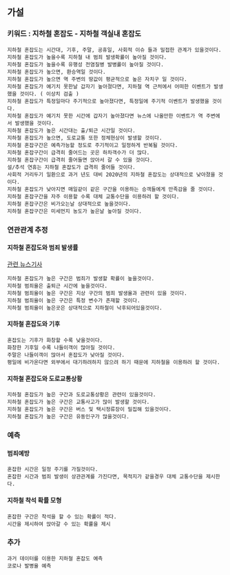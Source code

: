 ## 가설

### 키워드 : 지하철 혼잡도 - 지하철 객실내 혼잡도

```
지하철 혼잡도는 시간대, 기후, 주말, 공휴일, 사회적 이슈 들과 밀접한 관계가 있을것이다.
지하철 혼잡도가 높을수록 지하철 내 범죄 발생확률이 높아질 것이다.
지하철 혼잡도가 높을수록 유행성 전염질병 발병률이 높아질 것이다.
지하철 혼잡도가 높으면, 환승역일 것이다.
지하철 혼잡도가 높으면 역 주변의 땅값이 평균적으로 높은 자치구 일 것이다.
지하철 혼잡도가 예기치 못한날 갑자기 높아졌다면, 지하철 역 근처에서 어떠한 이벤트가 발생했을 것이다. ( 이상치 검출 )
지하철 혼잡도가 특정일마다 주기적으로 높아졌다면, 특정일에 주기적 이벤트가 발생했을 것이다.
지하철 혼잡도가 예기치 못한 시간에 갑자기 높아졌다면 뉴스에 나올만한 이벤트가 역 주변에서 발생했을 것이다.
지하철 혼잡도가 높은 시간대는 출/퇴근 시간일 것이다.
지하철 혼잡도가 높으면, 도로교통 또한 정체현상이 발생할 것이다.
지하철 혼잡구간은 예측가능할 정도로 주기적이고 일정하게 반복될 것이다.
지하철 혼잡구간이 급격히 줄어드는 곳은 하차객수가 더 많다.
지하철 혼잡구간이 급격히 줄어들면 앉아서 갈 수 있을 것이다.
설/추석 연휴는 지하철 혼잡도가 급격히 줄어들 것이다.
사회적 거리두기 일환으로 과거 년도 대비 2020년의 지하철 혼잡도는 상대적으로 낮아졌을 것이다.
지하철 혼잡도가 낮아지면 매일같이 같은 구간을 이용하는 승객들에게 만족감을 줄 것이다.
지하철 혼잡구간을 자주 이용할 수록 대체 교통수단을 이용하려 할 것이다.
지하철 혼잡구간은 비가오는날 상대적으로 높을것이다.
지하철 혼잡구간은 미세먼지 농도가 높은날 높아질 것이다.
```

### 연관관계 추정

#### 지하철 혼잡도와 범죄 발생률
[관련 뉴스기사 ](http://www.epnc.co.kr/news/articleView.html?idxno=82928)
```
지하철 혼잡도가 높은 구간은 범죄가 발생할 확률이 높을것이다.
지하철 범죄율은 출퇴근 시간에 높을것이다.
지하철 범죄율이 높은 구간은 지상 구간의 범죄 발생율과 관련이 있을 것이다.
지하철 범죄율이 높은 구간은 특정 변수가 존재할 것이다.
지하철 범죄율이 높은곳은 상대적으로 지하철이 낙후되어있을것이다.
```

#### 지하철 혼잡도와 기후
```
혼잡도는 기후가 화창할 수록 낮을것이다.
화창한 기후일 수록 나들이객이 많아질 것이다.
주말은 나들이객이 많아서 혼잡도가 낮아질 것이다.
평일에 비가온다면 외부에서 대기하려하지 않으려 하기 때문에 지하철을 이용하려 할 것이다.
```

#### 지하철 혼잡도와 도로교통상황
```
지하철 혼잡도가 높은 구간과 도로교통상황은 관련이 있을것이다.
지하철 혼잡도가 높은 구간은 교통사고가 많이 발생할 것이다.
지하철 혼잡도가 높은 구간은 버스 및 택시정류장이 밀집해 있을것이다.
지하철 혼잡도가 높은 구간은 유동인구가 많을것이다.
```

### 예측

#### 범죄예방
```
혼잡한 시간은 일정 주기를 가질것이다.
혼잡한 시간과 범죄 발생이 상관관계를 가진다면, 목적지가 같을경우 대체 교통수단을 제시한다.
```

#### 지하철 착석 확률 모형
```
혼잡한 구간은 착석을 할 수 있는 확률이 적다.
시간을 제시하여 앉아갈 수 있는 확률을 제시
```

### 추가
```
과거 데이터를 이용한 지하철 혼잡도 예측
코로나 발병율 예측

```

